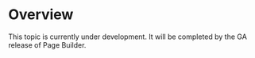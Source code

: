 # Overview

This topic is currently under development. It will be completed by the GA release of Page Builder.
